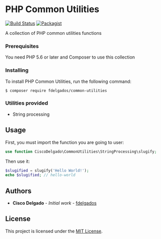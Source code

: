 # PHP Common Utilities

[![Build Status](https://travis-ci.org/fdelgados/common-utilities.svg?branch=master)](https://travis-ci.org/fdelgados/common-utilities)
[![Packagist](https://img.shields.io/packagist/v/fdelgados/common-utilities.svg)](https://github.com/fdelgados/common-utilities/releases)

A collection of PHP common utilities functions

### Prerequisites
You need PHP 5.6 or later and Composer to use this collection

### Installing
To install PHP Common Utilities, run the following command:
```
$ composer require fdelgados/common-utilities
```

### Utilities provided
* String processing

## Usage

First, you must import the function you are going to user:
```php
use function CiscoDelgado\CommonUtilities\StringProcessing\slugify;
```

Then use it:
```php
$slugified = slugify('Hello World!');
echo $slugified; // hello-world
```

## Authors
* **Cisco Delgado** - *Initial work* - [fdelgados](https://github.com/fdelgados)

## License
This project is licensed under the [MIT License](https://opensource.org/licenses/MIT).